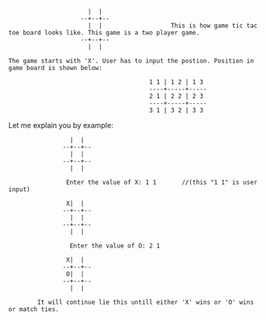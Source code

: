                           |  |
                        --+--+--
                          |  |                   This is how game tic tac toe board looks like. This game is a two player game. 
                        --+--+--
                          |  |
       
    The game starts with 'X'. User has to input the postion. Position in game board is shown below:
                                           
                                           1 1 | 1 2 | 1 3
                                           ----+-----+-----
                                           2 1 | 2 2 | 2 3
                                           ----+-----+-----
                                           3 1 | 3 2 | 3 3
                
   Let me explain you by example:
   
                     
                     |  |
                   --+--+--
                     |  |
                   --+--+--
                     |  |
                    
                    Enter the value of X: 1 1       //(this "1 1" is user input)
                    
                    X|  |
                   --+--+--
                     |  |
                   --+--+--
                     |  |  
                     
                     Enter the value of O: 2 1
                     
                    X|  |
                   --+--+--
                    O|  |
                   --+--+--
                     |  |
                     
            It will continue lie this untill either 'X' wins or 'O' wins or match ties.
